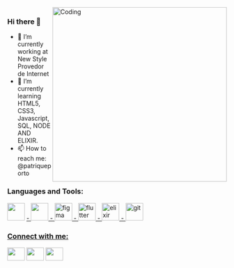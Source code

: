 <img align="right" alt="Coding" width="400" src="https://res.cloudinary.com/practicaldev/image/fetch/s--_AGrXPbv--/c_limit%2Cf_auto%2Cfl_progressive%2Cq_66%2Cw_880/https://res.cloudinary.com/practicaldev/image/fetch/s--sNXjzc6P--/c_limit%252Cf_auto%252Cfl_progressive%252Cq_66%252Cw_880/https://media1.tenor.com/images/0c34272909ee2a4db5606a014082312b/tenor.gif%253Fitemid%253D15828752">



### Hi there 👋

- 🔭 I’m currently working at New Style Provedor de Internet
- 🌱 I’m currently learning HTML5, CSS3, Javascript, SQL, NODE AND ELIXIR.
- 📫 How to reach me: @patriqueporto

<h3 align="left">Languages and Tools:</h3>
<p align="left">  
<img src="https://upload.wikimedia.org/wikipedia/commons/thumb/6/61/HTML5_logo_and_wordmark.svg/1024px-HTML5_logo_and_wordmark.svg.png" width="40" height="40"/> </a> <a href="https://www.linux.org/" target="_blank"> - <a height="40"/> </a>
<a href="https://www.w3schools.com/css/" target="_blank"> <img src="https://cdn.pixabay.com/photo/2017/08/05/11/16/logo-2582747_960_720.png" width="40" height="40"/> - </a> 
<a href="#" target="_blank"> <img src="https://cdn.pixabay.com/photo/2015/04/23/17/41/javascript-736400_960_720.png" alt="figma" width="40" height="40"/> - </a> <a href="#" target="_blank"> <img src="https://upload.wikimedia.org/wikipedia/commons/thumb/d/d9/Node.js_logo.svg/1920px-Node.js_logo.svg.png" alt="flutter" width="40" height="40"/> - </a> </a> <a href="https://flutter.dev" target="_blank"> <img src="https://encrypted-tbn0.gstatic.com/images?q=tbn:ANd9GcQUJnsu0ZuHNj2yBBw8Hoi9Wed0zhncxUxrVSPiX7J2p6vFYAy5iGNACKM74_ockRCLLn0&usqp=CAU" alt="elixir" width="40" height="40"/> - </a> <a href="https://git-scm.com/" target="_blank"> <img src="https://www.vectorlogo.zone/logos/git-scm/git-scm-icon.svg" alt="git" width="40" height="40"/> </a> <a href="https://www.w3.org/html/" target="_blank">  </p>

<h3 align="left">Connect with me:</h3>
<p align="left">
<a href="https://www.facebook.com/patrique.porto/" target="#"><img align="center" src="https://cdn.jsdelivr.net/npm/simple-icons@3.0.1/icons/facebook.svg" alt="" height="30" width="40"/></a>
<a href="https://www.linkedin.com/in/patrique-pereira-porto-82b76610a/"" target="#"><img align="center" src="https://cdn.jsdelivr.net/npm/simple-icons@3.0.1/icons/linkedin.svg" alt="" height="30" width="40" /></a>
<a href="https://www.instagram.com/patriqueporto/" target="#"><img align="center" src="https://cdn.jsdelivr.net/npm/simple-icons@3.0.1/icons/instagram.svg" alt="" height="30" width="40" /></a>
</p>
